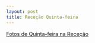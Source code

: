```yaml
---
layout: post
title: Receção Quinta-feira
---
```

[Fotos de Quinta-feira na Receção](https://www.facebook.com/media/set/?set=a.405546468452529&type=3)